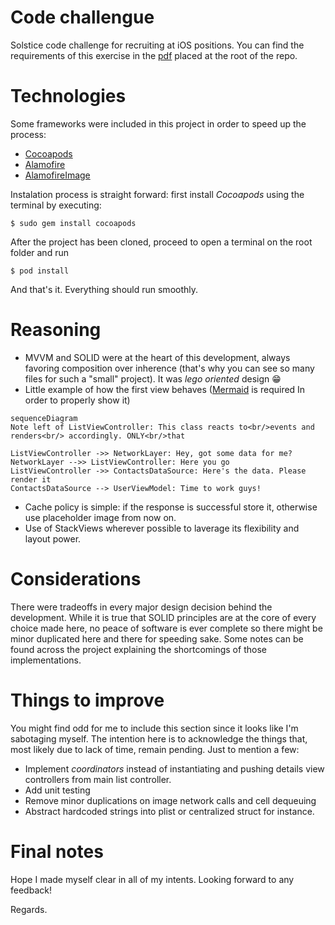 # Code challengue
Solstice code challenge for recruiting at iOS positions.
You can find the requirements of this exercise in the [pdf]("https://github.com/mchirino89/codeChallengue/blob/master/ProgrammingChallengeMobile.pdf") placed at the root of the repo.

# Technologies

Some frameworks were included in this project in order to speed up the process: 

* [Cocoapods](https://cocoapods.org/)
* [Alamofire](https://github.com/Alamofire/Alamofire)
* [AlamofireImage](https://github.com/Alamofire/AlamofireImage)

Instalation process is straight forward: first install _Cocoapods_ using the terminal by executing:
```
$ sudo gem install cocoapods
```

After the project has been cloned, proceed to open a terminal on the root folder and run 
```
$ pod install
```
And that's it. Everything should run smoothly.

# Reasoning

- MVVM and SOLID were at the heart of this development, always favoring composition over inherence (that's why you can see so many files for such a "small" project). It was _lego oriented_ design 😁
- Little example of how the first view behaves ([Mermaid](https://mermaidjs.github.io/) is required In order to properly show it)

```mermaid
sequenceDiagram
Note left of ListViewController: This class reacts to<br/>events and renders<br/> accordingly. ONLY<br/>that

ListViewController ->> NetworkLayer: Hey, got some data for me?
NetworkLayer -->> ListViewController: Here you go
ListViewController ->> ContactsDataSource: Here's the data. Please render it
ContactsDataSource --> UserViewModel: Time to work guys!
```
- Cache policy is simple: if the response is successful store it, otherwise use placeholder image from now on.
- Use of StackViews wherever possible to laverage its flexibility and layout power.

# Considerations 

There were tradeoffs in every major design decision behind the development. While it is true that SOLID principles are at the core of every choice made here, no peace of software is ever complete so there might be minor duplicated here and there for speeding sake. Some notes can be found across the project explaining the shortcomings of those implementations.

# Things to improve
You might find odd for me to include this section since it looks like I'm sabotaging myself. The intention here is to acknowledge the things that, most likely due to lack of time, remain pending. Just to mention a few:
- Implement _coordinators_ instead of instantiating and pushing details view controllers from main list controller.
- Add unit testing
- Remove minor duplications on image network calls and cell dequeuing 
- Abstract hardcoded strings into plist or centralized struct for instance.
# Final notes
Hope I made myself clear in all of my intents. Looking forward to any feedback! 

Regards.